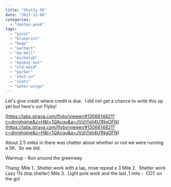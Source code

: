 ```yaml
---
title: "Shutty 5K"
date: "2017-12-08"
categories: 
  - "dantes-peak"
tags: 
  - "ascot"
  - "blueprint"
  - "bogo"
  - "earhart"
  - "ma-bell"
  - "michelob"
  - "monkey-nut"
  - "old-maid"
  - "parker"
  - "shut-in"
  - "snots"
  - "water-wings"
---
```


Let's give credit where credit is due.  I did not get a chance to write this up yet but here's our Flyby!

[https://labs.strava.com/flyby/viewer/#1306614821?c=dnrghqme&z=H&t=1QAcqu&a=JVzhTeli4U1NgOFN](https://labs.strava.com/flyby/viewer/#1306614821?c=dnrghqme&z=H&t=1QAcqu&a=JVzhTeli4U1NgOFN)

About 2.5 miles in there was chatter about whether or not we were running a 5K.  So we did.

Warmup - Run around the greenway

Thang: Mile 1.  Shelter work with a lap, rinse repeat x 3 Mile 2.  Shelter work Lazy 11s (top shelter) Mile 3.  Light pole work and the last .1 mile -  COT on the go!
